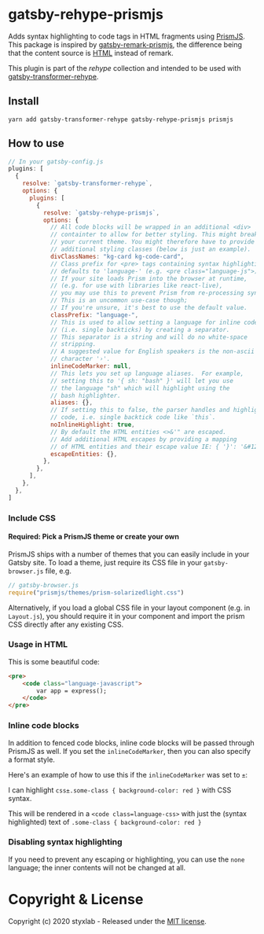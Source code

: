 # gatsby-rehype-prismjs

Adds syntax highlighting to code tags in HTML fragments using [PrismJS](http://prismjs.com/). This package is inspired by [gatsby-remark-prismjs](https://www.gatsbyjs.org/packages/gatsby-remark-prismjs/), the difference being that the content source is [HTML](https://www.w3schools.com/html/) instead of remark.

This plugin is part of the *rehype* collection and intended to be used with [gatsby-transformer-rehype](https://github.com/styxlab/gatsby-theme-try-ghost/tree/master/packages/gatsby-transformer-rehype).


## Install

`yarn add gatsby-transformer-rehype gatsby-rehype-prismjs prismjs`

## How to use

```javascript
// In your gatsby-config.js
plugins: [
  {
    resolve: `gatsby-transformer-rehype`,
    options: {
      plugins: [
        {
          resolve: `gatsby-rehype-prismjs`,
          options: {
            // All code blocks will be wrapped in an additional <div>
            // containter to allow for better styling. This might break
            // your current theme. You might therefore have to provide
            // additional styling classes (below is just an example).
            divClassNames: "kg-card kg-code-card",
            // Class prefix for <pre> tags containing syntax highlighting;
            // defaults to 'language-' (e.g. <pre class="language-js">).
            // If your site loads Prism into the browser at runtime,
            // (e.g. for use with libraries like react-live),
            // you may use this to prevent Prism from re-processing syntax.
            // This is an uncommon use-case though;
            // If you're unsure, it's best to use the default value.
            classPrefix: "language-",
            // This is used to allow setting a language for inline code
            // (i.e. single backticks) by creating a separator.
            // This separator is a string and will do no white-space
            // stripping.
            // A suggested value for English speakers is the non-ascii
            // character '›'.
            inlineCodeMarker: null,
            // This lets you set up language aliases.  For example,
            // setting this to '{ sh: "bash" }' will let you use
            // the language "sh" which will highlight using the
            // bash highlighter.
            aliases: {},
            // If setting this to false, the parser handles and highlights inline
            // code, i.e. single backtick code like `this`.
            noInlineHighlight: true,
            // By default the HTML entities <>&'" are escaped.
            // Add additional HTML escapes by providing a mapping
            // of HTML entities and their escape value IE: { '}': '&#123;' }
            escapeEntities: {},
          },
        },
      ],
    },
  },
]
```

### Include CSS

#### Required: Pick a PrismJS theme or create your own

PrismJS ships with a number of themes that you can easily include in your Gatsby site. To load a theme, just require its CSS file in your `gatsby-browser.js` file, e.g.

```javascript
// gatsby-browser.js
require("prismjs/themes/prism-solarizedlight.css")
```

Alternatively, if you load a global CSS file in your layout component (e.g. in `Layout.js`), you should require it in your component and import the prism CSS directly after any existing CSS.

### Usage in HTML

This is some beautiful code:

```html
<pre>
    <code class="language-javascript">
        var app = express();
    </code>
</pre>
```

### Inline code blocks

In addition to fenced code blocks, inline code blocks will be passed through PrismJS as well. If you set the `inlineCodeMarker`, then you can also specify a format style.

Here's an example of how to use this if the `inlineCodeMarker` was set to `±`:

I can highlight `css±.some-class { background-color: red }` with CSS syntax.

This will be rendered in a `<code class=language-css>` with just the (syntax highlighted) text of `.some-class { background-color: red }`

### Disabling syntax highlighting

If you need to prevent any escaping or highlighting, you can use the `none`
language; the inner contents will not be changed at all.

# Copyright & License

Copyright (c) 2020 styxlab - Released under the [MIT license](LICENSE).
